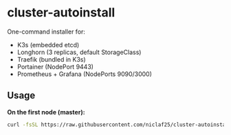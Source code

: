 # cluster-autoinstall

One-command installer for:
- K3s (embedded etcd)
- Longhorn (3 replicas, default StorageClass)
- Traefik (bundled in K3s)
- Portainer (NodePort 9443)
- Prometheus + Grafana (NodePorts 9090/3000)

## Usage

**On the first node (master):**
```bash
curl -fsSL https://raw.githubusercontent.com/niclaf25/cluster-autoinstall/main/autoinstall.sh | sudo bash -- --role master

